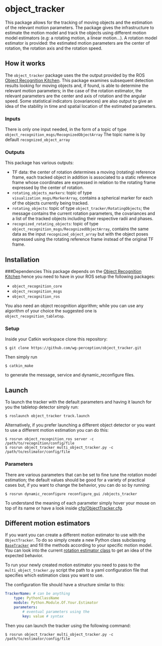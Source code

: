 object_tracker
==============
This package allows for the tracking of moving objects
and the estimation of the relevant motion parameters.
The package gives the infrastructure to estimate the motion model and track
the objects using different motion model estimators (e.g: a rotating motion, 
a linear motion...).
A rotation model estimator is provided: the estimated motion parameters 
are the center of rotation, the rotation axis and the rotation speed.

How it works
------------
The `object_tracker` package uses the the output provided by the ROS
[Object Recognition Kitchen]. This package examines subsequent detection
results looking for moving objects and, if found, is able to determine
the relevant motion parameters; in the case of the rotation estimator,
the relevant parameters are the center and axis of rotation
and the angular speed. Some statistical indicators (covariances) are also
output to give an idea of the stability in time and spatial location of
the estimated parameters.

[Object Recognition Kitchen]: http://ecto.willowgarage.com/recognition/

### Inputs
There is only one input needed, in the form of a topic of type
`object_recognition_msgs/RecognizedObjectArray`
The topic name is by default `recognized_object_array`

### Outputs
This package has various outputs:

- TF data: the center of rotation determines a moving (rotating)
  reference frame, each tracked object in addition is associated to a
  static reference frame whose coordinates are expressed in relation to
  the rotating frame expressed by the center of rotation.
- `rotating_objects_markers`: topic of type 
  `visualization_msgs/MarkerArray`, contains a spherical marker for
  each of the objects currently being 
  tracked.
- `rotating_objects`: topic of type `object_tracker/RotatingObjects`; the
  message contains the current rotation parameters, the covariances and
  a list of the tracked objects including their respective radii and
  phases.
- `recognized_rotating_objects`: topic of type
  `object_recognition_msgs/RecognizedObjectArray`, contains the same data
  as the input `recognized_object_array` but with the object poses
  expressed using the rotating reference frame instead of the
  original TF frame.

Installation
------------
###Dependencies
This package depends on the [Object Recognition Kitchen] hence you need to have
in your ROS setup the following packages:

- `object_recognition_core`
- `object_recognition_msgs`
- `object_recognition_ros`

You also need an object recognition algorithm; while you can use any
algorithm of your choice the suggested one is 
`object_recognition_tabletop`.

### Setup
Inside your Catkin workspace clone this repository:

	$ git clone https://github.com/wg-perception/object_tracker.git
Then simply run 

	$ catkin_make
to generate the message, service and dynamic_reconfigure files.

Launch
------
To launch the tracker with the default parameters and having it launch for you the tabletop detector simply run:

	$ roslaunch object_tracker track.launch

Alternatively, if you prefer launching a different object detector or you want
to use a different motion estimation you can do this:

	$ rosrun object_recognition_ros server -c /path/to/recognition/config/file
	$ rosrun object_tracker multi_object_tracker.py -c /path/to/estimator/config/file

### Parameters
There are various parameters that can be set to fine tune the rotation 
model estimation; the default values should be good for a variety of 
practical cases but, if you want to change the behavior, you can do so 
by running:

	$ rosrun dynamic_reconfigure reconfigure_gui /objects_tracker

To understand the meaning of each parameter simply hover your mouse on
top of its name or have a look inside [cfg/ObjectTracker.cfg](cfg/ObjectTracker.cfg).

Different motion estimators
---------------------------
If you want you can create a different motion estimator to use with the `ObjectTracker`.
To do so simply create a new Python class subclassing [`BaseTracker`](python/object_tracker/base_tracker.py)
and fill the methods according to your specific motion model. 
You can look into the current 
[rotation estimator class](python/object_tracker/rotation_tracker.py)
to get an idea of the expected behavior.

To run your newly created motion estimator you need to pass to the `multi_object_tracker.py`
script the path to a yaml configuration file that specifies which estimation class 
you want to use.

The configuration file should have a structure similar to this:

```yaml
TrackerName: # can be anything
	type: PythonClassName 
	module: Python.Module.Of.Your.Estimator
	parameters:
		# eventual parameters using the 
		key: value # syntax
```

Then you can launch the tracker using the following command: 

	$ rosrun object_tracker multi_object_tracker.py -c /path/to/estimator/config/file

